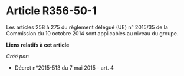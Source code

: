 # Article R356-50-1

Les articles 258 à 275 du règlement délégué (UE) n° 2015/35 de la Commission du 10 octobre 2014 sont applicables au niveau du
groupe.

**Liens relatifs à cet article**

_Créé par_:

  - Décret n°2015-513 du 7 mai 2015 - art. 4
